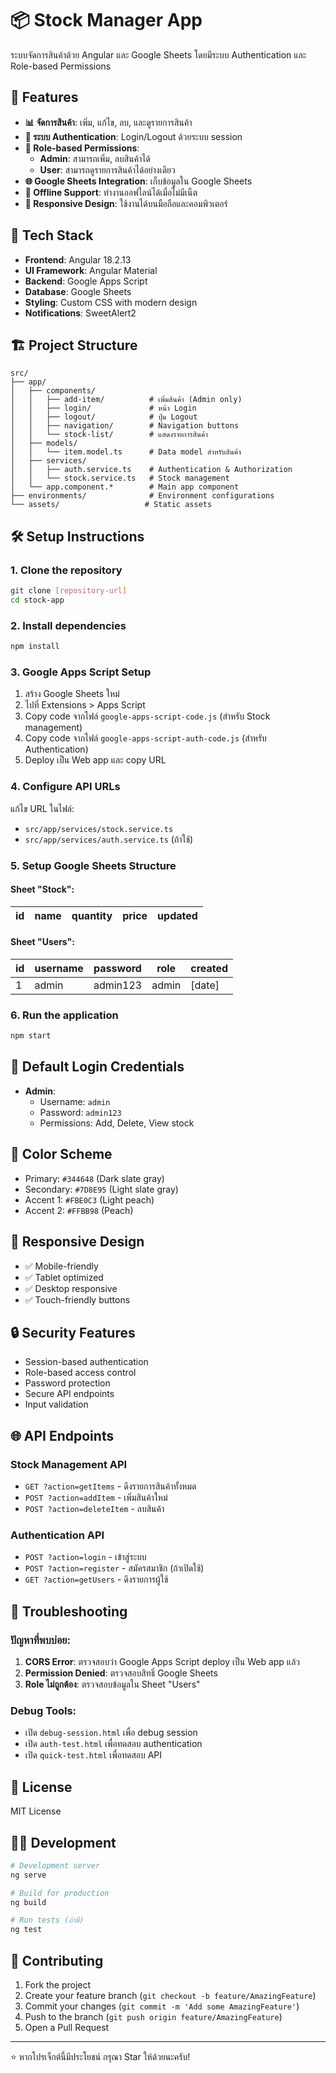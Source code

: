 # 📦 Stock Manager App

ระบบจัดการสินค้าด้วย Angular และ Google Sheets โดยมีระบบ Authentication และ Role-based Permissions

## 🌟 Features

- **📊 จัดการสินค้า**: เพิ่ม, แก้ไข, ลบ, และดูรายการสินค้า
- **🔐 ระบบ Authentication**: Login/Logout ด้วยระบบ session
- **👥 Role-based Permissions**: 
  - **Admin**: สามารถเพิ่ม, ลบสินค้าได้
  - **User**: สามารถดูรายการสินค้าได้อย่างเดียว
- **🌐 Google Sheets Integration**: เก็บข้อมูลใน Google Sheets
- **💾 Offline Support**: ทำงานออฟไลน์ได้เมื่อไม่มีเน็ต
- **🎨 Responsive Design**: ใช้งานได้บนมือถือและคอมพิวเตอร์

## 🚀 Tech Stack

- **Frontend**: Angular 18.2.13
- **UI Framework**: Angular Material
- **Backend**: Google Apps Script
- **Database**: Google Sheets
- **Styling**: Custom CSS with modern design
- **Notifications**: SweetAlert2

## 🏗️ Project Structure

```
src/
├── app/
│   ├── components/
│   │   ├── add-item/          # เพิ่มสินค้า (Admin only)
│   │   ├── login/             # หน้า Login
│   │   ├── logout/            # ปุ่ม Logout
│   │   ├── navigation/        # Navigation buttons
│   │   └── stock-list/        # แสดงรายการสินค้า
│   ├── models/
│   │   └── item.model.ts      # Data model สำหรับสินค้า
│   ├── services/
│   │   ├── auth.service.ts    # Authentication & Authorization
│   │   └── stock.service.ts   # Stock management
│   └── app.component.*        # Main app component
├── environments/              # Environment configurations
└── assets/                   # Static assets
```

## 🛠️ Setup Instructions

### 1. Clone the repository
```bash
git clone [repository-url]
cd stock-app
```

### 2. Install dependencies
```bash
npm install
```

### 3. Google Apps Script Setup
1. สร้าง Google Sheets ใหม่
2. ไปที่ Extensions > Apps Script
3. Copy code จากไฟล์ `google-apps-script-code.js` (สำหรับ Stock management)
4. Copy code จากไฟล์ `google-apps-script-auth-code.js` (สำหรับ Authentication)
5. Deploy เป็น Web app และ copy URL

### 4. Configure API URLs
แก้ไข URL ในไฟล์:
- `src/app/services/stock.service.ts`
- `src/app/services/auth.service.ts` (ถ้าใช้)

### 5. Setup Google Sheets Structure
#### Sheet "Stock":
| id | name | quantity | price | updated |
|----|------|----------|-------|---------|

#### Sheet "Users":
| id | username | password | role | created |
|----|----------|----------|------|---------|
| 1  | admin    | admin123 | admin| [date]  |

### 6. Run the application
```bash
npm start
```

## 🔑 Default Login Credentials

- **Admin**: 
  - Username: `admin`
  - Password: `admin123`
  - Permissions: Add, Delete, View stock

## 🎨 Color Scheme

- Primary: `#344648` (Dark slate gray)
- Secondary: `#7D8E95` (Light slate gray)  
- Accent 1: `#FBE0C3` (Light peach)
- Accent 2: `#FFBB98` (Peach)

## 📱 Responsive Design

- ✅ Mobile-friendly
- ✅ Tablet optimized
- ✅ Desktop responsive
- ✅ Touch-friendly buttons

## 🔒 Security Features

- Session-based authentication
- Role-based access control
- Password protection
- Secure API endpoints
- Input validation

## 🌐 API Endpoints

### Stock Management API
- `GET ?action=getItems` - ดึงรายการสินค้าทั้งหมด
- `POST ?action=addItem` - เพิ่มสินค้าใหม่
- `POST ?action=deleteItem` - ลบสินค้า

### Authentication API
- `POST ?action=login` - เข้าสู่ระบบ
- `POST ?action=register` - สมัครสมาชิก (ถ้าเปิดใช้)
- `GET ?action=getUsers` - ดึงรายการผู้ใช้

## 🐛 Troubleshooting

### ปัญหาที่พบบ่อย:

1. **CORS Error**: ตรวจสอบว่า Google Apps Script deploy เป็น Web app แล้ว
2. **Permission Denied**: ตรวจสอบสิทธิ์ Google Sheets
3. **Role ไม่ถูกต้อง**: ตรวจสอบข้อมูลใน Sheet "Users"

### Debug Tools:
- เปิด `debug-session.html` เพื่อ debug session
- เปิด `auth-test.html` เพื่อทดสอบ authentication
- เปิด `quick-test.html` เพื่อทดสอบ API

## 📄 License

MIT License

## 👨‍💻 Development

```bash
# Development server
ng serve

# Build for production
ng build

# Run tests (ถ้ามี)
ng test
```

## 🤝 Contributing

1. Fork the project
2. Create your feature branch (`git checkout -b feature/AmazingFeature`)
3. Commit your changes (`git commit -m 'Add some AmazingFeature'`)
4. Push to the branch (`git push origin feature/AmazingFeature`)
5. Open a Pull Request

---

⭐ หากโปรเจ็กต์นี้มีประโยชน์ กรุณา Star ให้ด้วยนะครับ!
